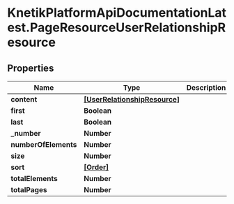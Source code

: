 # KnetikPlatformApiDocumentationLatest.PageResourceUserRelationshipResource

## Properties
Name | Type | Description | Notes
------------ | ------------- | ------------- | -------------
**content** | [**[UserRelationshipResource]**](UserRelationshipResource.md) |  | [optional] 
**first** | **Boolean** |  | [optional] 
**last** | **Boolean** |  | [optional] 
**_number** | **Number** |  | [optional] 
**numberOfElements** | **Number** |  | [optional] 
**size** | **Number** |  | [optional] 
**sort** | [**[Order]**](Order.md) |  | [optional] 
**totalElements** | **Number** |  | [optional] 
**totalPages** | **Number** |  | [optional] 


